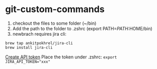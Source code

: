 # git-custom-commands
1. checkout the files to some folder (~/bin)
2. Add the path to the folder to .zshrc (export PATH=$PATH:$HOME/bin)
3. newbrach requires jira cli:
```
brew tap ankitpokhrel/jira-cli
brew install jira-cli
```
[Create API token](https://id.atlassian.com/manage-profile/security/api-tokens)
Place the token under .zshrc: `export JIRA_API_TOKEN="xxx"`

